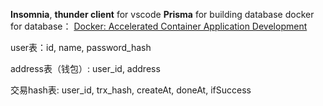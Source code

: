 **Insomnia**, **thunder client** for vscode
**Prisma** for building database
docker for  database： [Docker: Accelerated Container Application Development](https://www.docker.com/)

user表：id, name, password_hash

address表（钱包）: user_id, address

交易hash表: user_id, trx_hash, createAt, doneAt, ifSuccess
